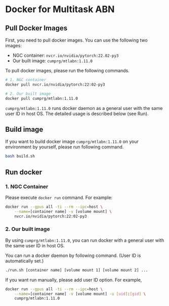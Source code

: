 # Docker for Multitask ABN


## Pull Docker Images

First, you need to pull docker images.
You can use the following two images:

* NGC container: `nvcr.io/nvidia/pytorch:22.02-py3`
* Our built image: `cumprg/mtlabn:1.11.0`

To pull docker images, please run the following commands.
```bash
# 1. NGC container
docker pull nvcr.io/nvidia/pytorch:22:02-py3

# 2. Our built image
docker pull cumprg/mtlabn:1.11.0
```

`cumprg/mtlabn:1.11.0` runs docker daemon as a general user with the same user ID in host OS.
The detailed usage is described below (see Run).

## Build image

If you want to build docker image `cumprg/mtlabn:1.11.0` on your environment by yourself, please run following command.

```bash
bash build.sh
```

## Run docker

### 1. NGC Container

Please execute `docker run` command. For example:

```bash
docker run --gpus all -ti --rm --ipc=host \
    --name=[container name] -v [volume mount] \
    nvcr.io/nvidia/pytorch:22:02-py3
```

### 2. Our built image

By using `cumprg/mtlabn:1.11.0`, you can run docker with a general user with the same user ID in host OS.

You can run a docker daemon by following command. (User ID is automatically set.)

```bash
./run.sh [container name] [volume mount 1] [volume mount 2] ...
```

If you want run manually, please add user ID option. For example,

```bash
docker run --gpus all -ti --rm --ipc=host \
    --name=[container name] -v [volume mount] -u [uid]:[gid] \
    cumprg/mtlabn:1.11.0
```
